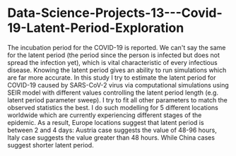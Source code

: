 # Data-Science-Projects-13---Covid-19-Latent-Period-Exploration
The incubation period for the COVID-19 is reported. We can't say the same for the latent period (the period since the person is infected but does not spread the infection yet), which is vital characteristic of every infectious disease. Knowing the latent period gives an ability to run simulations which are far more accurate. In this study I try to estimate the latent period for COVID-19 caused by SARS-CoV-2 virus via computational simulations using SEIR model with different values controlling the latent period length (e.g. latent period parameter sweep). I try to fit all other parameters to match the observed statistics the best. I do such modelling for 5 different locations worldwide which are currently experiencing different stages of the epidemic.  As a result, Europe locations suggest that latent period is between 2 and 4 days: Austria case suggests the value of 48-96 hours, Italy case suggests the value greater than 48 hours. While China cases suggest shorter latent period.
